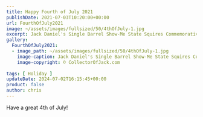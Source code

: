 ```yaml
---
title: Happy Fourth of July 2021
publishDate: 2021-07-03T10:20:00+00:00
url: FourthOfJuly2021
image: ~/assets/images/fullsized/50/4thOfJuly-1.jpg
excerpt: Jack Daniel's Single Barrel Show-Me State Squires Commemorative Bottle 001 Fourth Of July Decorations
gallery:
  FourthOfJuly2021:
  - image_path: ~/assets/images/fullsized/50/4thOfJuly-1.jpg
    image-caption: Jack Daniel's Single Barrel Show-Me State Squires Commemorative Bottle 001 Fourth Of July Decorations
    image-copyright: © CollectorOfJack.com
  
tags: [ Holiday ]
updateDate: 2024-07-02T16:15:45+00:00
product: false
author: chris
---
```

Have a great 4th of July!



